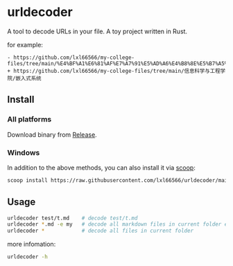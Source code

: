 # urldecoder

A tool to decode URLs in your file. A toy project written in Rust.

for example:

```
- https://github.com/lxl66566/my-college-files/tree/main/%E4%BF%A1%E6%81%AF%E7%A7%91%E5%AD%A6%E4%B8%8E%E5%B7%A5%E7%A8%8B%E5%AD%A6%E9%99%A2/%E5%B5%8C%E5%85%A5%E5%BC%8F%E7%B3%BB%E7%BB%9F
+ https://github.com/lxl66566/my-college-files/tree/main/信息科学与工程学院/嵌入式系统
```

## Install

### All platforms

Download binary from [Release](https://github.com/lxl66566/urldecoder/releases).

### Windows

In addition to the above methods, you can also install it via [scoop](https://scoop.sh/):

```sh
scoop install https://raw.githubusercontent.com/lxl66566/urldecoder/main/scoop.json
```

## Usage

```sh
urldecoder test/t.md    # decode test/t.md
urldecoder *.md -e my   # decode all markdown files in current folder except which in `my` folder
urldecoder *            # decode all files in current folder
```

more infomation:

```sh
urldecoder -h
```
